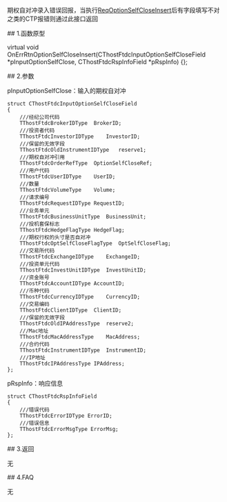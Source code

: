 <p>期权自对冲录入错误回报，当执行<a href="../../CTHOSTFTDCTRADERSPI/REQOPTIONSELFCLOSEINSERT/">ReqOptionSelfCloseInsert</a>后有字段填写不对之类的CTP报错则通过此接口返回</p>
<span class="anchor" id="d051598a-436b-4538-a66b-2562a4fdf39b"></span>
## 1.函数原型
<p>virtual void OnErrRtnOptionSelfCloseInsert(CThostFtdcInputOptionSelfCloseField *pInputOptionSelfClose, CThostFtdcRspInfoField *pRspInfo) {};</p>
<span class="anchor" id="e41d664c-1c8f-4fc6-9d18-b171f6f83f1b"></span>
## 2.参数
<p>pInputOptionSelfClose：输入的期权自对冲</p>
<pre><code>struct CThostFtdcInputOptionSelfCloseField
{
    ///经纪公司代码
    TThostFtdcBrokerIDType  BrokerID;
    ///投资者代码
    TThostFtdcInvestorIDType    InvestorID;
    ///保留的无效字段
    TThostFtdcOldInstrumentIDType   reserve1;
    ///期权自对冲引用
    TThostFtdcOrderRefType  OptionSelfCloseRef;
    ///用户代码
    TThostFtdcUserIDType    UserID;
    ///数量
    TThostFtdcVolumeType    Volume;
    ///请求编号
    TThostFtdcRequestIDType RequestID;
    ///业务单元
    TThostFtdcBusinessUnitType  BusinessUnit;
    ///投机套保标志
    TThostFtdcHedgeFlagType HedgeFlag;
    ///期权行权的头寸是否自对冲
    TThostFtdcOptSelfCloseFlagType  OptSelfCloseFlag;
    ///交易所代码
    TThostFtdcExchangeIDType    ExchangeID;
    ///投资单元代码
    TThostFtdcInvestUnitIDType  InvestUnitID;
    ///资金账号
    TThostFtdcAccountIDType AccountID;
    ///币种代码
    TThostFtdcCurrencyIDType    CurrencyID;
    ///交易编码
    TThostFtdcClientIDType  ClientID;
    ///保留的无效字段
    TThostFtdcOldIPAddressType  reserve2;
    ///Mac地址
    TThostFtdcMacAddressType    MacAddress;
    ///合约代码
    TThostFtdcInstrumentIDType  InstrumentID;
    ///IP地址
    TThostFtdcIPAddressType IPAddress;
};
</code></pre>
<p>pRspInfo：响应信息</p>
<pre><code>struct CThostFtdcRspInfoField
{
    ///错误代码
    TThostFtdcErrorIDType ErrorID;
    ///错误信息
    TThostFtdcErrorMsgType ErrorMsg;
};
</code></pre>
<span class="anchor" id="0450743e-4df9-4d81-98da-49adedc940be"></span>
## 3.返回
<p>无</p>
<span class="anchor" id="4f365714-2f81-41fb-be53-31a733379fb5"></span>
## 4.FAQ
<p>无</p>
